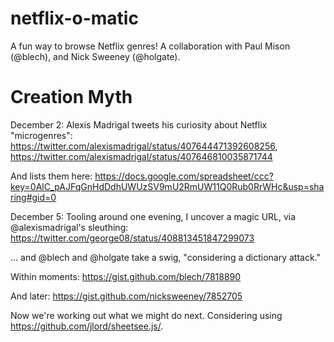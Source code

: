 netflix-o-matic
===============

A fun way to browse Netflix genres! A collaboration with Paul Mison (@blech), and Nick Sweeney (@holgate).

Creation Myth
=============

December 2:
Alexis Madrigal tweets his curiosity about Netflix "microgenres":
https://twitter.com/alexismadrigal/status/407644471392608256, 
https://twitter.com/alexismadrigal/status/407646810035871744

And lists them here:
https://docs.google.com/spreadsheet/ccc?key=0AlC_pAJFqGnHdDdhUWUzSV9mU2RmUW11Q0Rub0RrWHc&usp=sharing#gid=0

December 5:
Tooling around one evening, I uncover a magic URL, via @alexismadrigal's sleuthing:
https://twitter.com/george08/status/408813451847299073

... and @blech and @holgate take a swig, "considering a dictionary attack."

Within moments:
https://gist.github.com/blech/7818890

And later:
https://gist.github.com/nicksweeney/7852705

Now we're working out what we might do next. Considering using https://github.com/jlord/sheetsee.js/.
